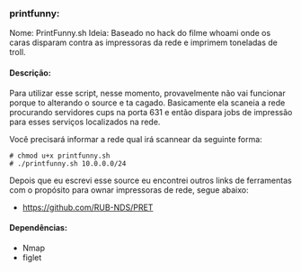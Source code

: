 ### printfunny:
Nome: PrintFunny.sh
Ideia: Baseado no hack do filme whoami onde os caras disparam contra as impressoras da rede e imprimem toneladas de troll.

#### Descrição:
 Para utilizar esse script, nesse momento, provavelmente não vai funcionar porque to alterando o source e ta cagado. 
Basicamente ela scaneia a rede procurando servidores cups na porta 631  e então dispara jobs de impressão para esses serviços localizados na rede.


Você precisará informar a rede qual irá scannear da seguinte forma:
```
# chmod u+x printfunny.sh
# ./printfunny.sh 10.0.0.0/24

```

Depois que eu escrevi esse source eu encontrei outros links de ferramentas com o propósito para ownar impressoras de rede, segue abaixo:
 - https://github.com/RUB-NDS/PRET

#### Dependências:
 - Nmap
 - figlet
